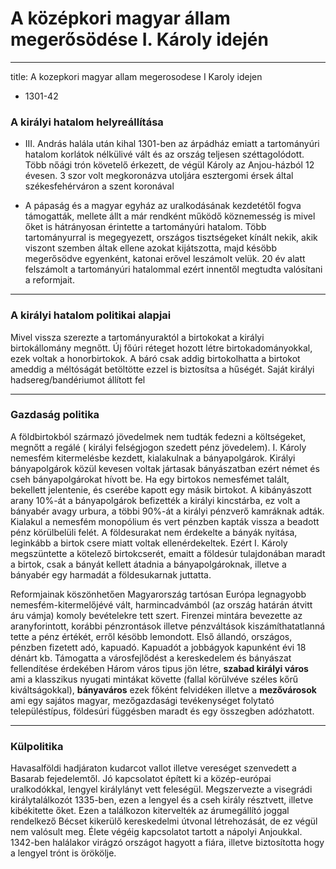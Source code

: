 # A középkori magyar állam megerősödése I. Károly idején
---
title: A kozepkori magyar allam megerosodese I Karoly idejen
- 1301-42
### A királyi hatalom helyreállítása
- III. András halála után kihal 1301-ben az árpádház emiatt a tartományúri hatalom korlátok nélkülivé vált és az ország teljesen széttagolódott. Több nőági trón követelő érkezett, de végül Károly az Anjou-házból 12 évesen. 3 szor volt megkoronázva utoljára esztergomi érsek által székesfehérváron a szent koronával

- A pápaság és a magyar egyház az uralkodásának kezdetétől fogva támogatták, mellete állt a már rendként működő köznemesség is mivel őket is hátrányosan érintette a tartományúri hatalom. Több tartományurral is megegyezett, országos tisztségeket kínált nekik, akik viszont szemben áltak ellene azokat kijátszotta, majd késöbb megerősödve egyenként, katonai erővel leszámolt velük. 20 év alatt felszámolt a tartományúri hatalommal ezért innentől megtudta valósítani a reformjait.
***
### A királyi hatalom politikai alapjai
Mivel vissza szerezte a tartományuraktól a birtokokat a királyi birtokállomány megnőtt. Új főúri réteget hozott létre birtokadományokkal, ezek voltak a honorbirtokok. A báró csak addig birtokolhatta a birtokot ameddig a méltóságát betöltötte ezzel is biztosítsa a hűségét. Saját királyi hadsereg/bandériumot állított fel
***
### Gazdaság politika
A földbirtokból származó jövedelmek nem tudták fedezni a költségeket, megnőtt a regálé ( királyi felségjogon szedett pénz jövedelem). I. Károly nemesfém kitermelésbe kezdett, kialakulnak a bányapolgárok. Királyi bányapolgárok közül kevesen voltak jártasak bányászatban ezért német és cseh bányapolgárokat hívott be. Ha egy birtokos nemesfémet talált, bekellett jelentenie, és cserébe kapott egy másik birtokot. A kibányászott arany 10%-át a bányapolgárok befizették a királyi kincstárba, ez volt a bányabér avagy urbura, a többi 90%-át a királyi pénzverő kamráknak adták. Kialakul a nemesfém monopólium és vert pénzben kapták vissza a beadott pénz körülbelüli felét. A földesurakat nem érdekelte a bányák nyitása, leginkább a birtok csere miatt voltak ellenérdekeltek. Ezért I. Károly megszüntette a kötelező birtokcserét, emaitt a földesúr tulajdonában maradt a birtok, csak a bányát kellett átadnia a bányapolgároknak, illetve a bányabér egy harmadát a földesukarnak juttatta.

Reformjainak köszönhetően Magyarország tartósan Európa legnagyobb nemesfém-kitermelőjévé vált, harmincadvámból (az ország határán átvitt áru vámja) komoly bevételekre tett szert. Firenzei mintára bevezette az aranyforintott, korábbi pénzrontások illetve pénzváltások kiszámíthatatlanná tette a pénz értékét, erről késöbb lemondott. Első állandó, országos, pénzben fizetett adó, kapuadó. Kapuadót a jobbágyok kapunként évi 18 dénárt kb. Támogatta a városfejlődést a kereskedelem és bányászat fellendítése érdekében Három város tipus jön létre, **szabad királyi város** ami a klasszikus nyugati mintákat követte (fallal körülvéve széles kőrű kiváltságokkal), **bányaváros** ezek főként felvidéken illetve a **mezővárosok** ami egy sajátos magyar, mezőgazdasági tevékenységet folytató településtípus, földesúri függésben maradt és egy összegben adózhatott.
***
### Külpolitika
Havasalföldi hadjáraton kudarcot vallot illetve vereséget szenvedett a Basarab fejedelemtől. Jó kapcsolatot épített ki a közép-európai uralkodókkal, lengyel királylányt vett feleségül. Megszervezte a visegrádi királytalálkozót 1335-ben, ezen a lengyel és a cseh király résztvett, illetve kibékitette őket. Ezen a találkozon kitervelték az árumegállító joggal rendelkező Bécset kikerülő kereskedelmi útvonal létrehozását, de ez végül nem valósult meg. Élete végéig kapcsolatot tartott a nápolyi Anjoukkal. 1342-ben halálakor virágzó országot hagyott a fiára, illetve biztosította hogy a lengyel trónt is örökölje.